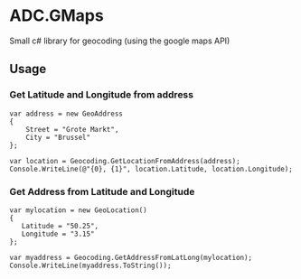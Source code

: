 # ADC.GMaps


Small c# library for geocoding (using the google maps API)

## Usage
### Get Latitude and Longitude from address
```
var address = new GeoAddress
{
    Street = "Grote Markt",
    City = "Brussel"
};

var location = Geocoding.GetLocationFromAddress(address);
Console.WriteLine(@"{0}, {1}", location.Latitude, location.Longitude);
```
### Get Address from Latitude and Longitude
```
var mylocation = new GeoLocation()
{
   Latitude = "50.25",
   Longitude = "3.15"
};

var myaddress = Geocoding.GetAddressFromLatLong(mylocation);
Console.WriteLine(myaddress.ToString());
```

